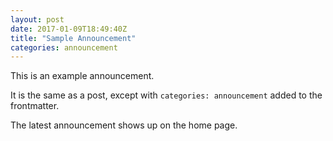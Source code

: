 ```yaml
---
layout: post
date: 2017-01-09T18:49:40Z
title: "Sample Announcement"
categories: announcement
---
```


This is an example announcement.

It is the same as a post, except with `categories: announcement` added to the frontmatter.

The latest announcement shows up on the home page.
